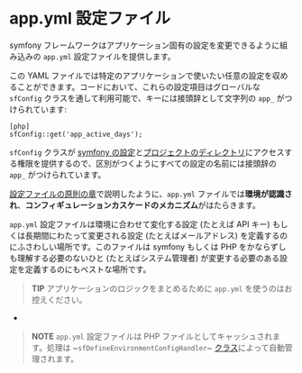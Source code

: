 app.yml 設定ファイル
====================

symfony フレームワークはアプリケーション固有の設定を変更できるように組み込みの `app.yml` 設定ファイルを提供します。

この YAML ファイルでは特定のアプリケーションで使いたい任意の設定を収めることができます。コードにおいて、これらの設定項目はグローバルな `sfConfig` クラスを通して利用可能で、キーには接頭辞として文字列の `app_` がつけられています:

    [php]
    sfConfig::get('app_active_days');

`sfConfig` クラスが [symfony の設定](#chapter_03)と[プロジェクトのディレクトリ](#chapter_03)にアクセスする権限を提供するので、区別がつくようにすべての設定の名前には接頭辞の `app_` がつけられています。

[設定ファイルの原則の章](#chapter_03)で説明したように、`app.yml` ファイルでは**環境が認識され**、**コンフィギュレーションカスケードのメカニズム**がはたらきます。

`app.yml` 設定ファイルは環境に合わせて変化する設定 (たとえば API キー) もしくは長期間にわたって変更される設定 (たとえばメールアドレス) を定義するのにふさわしい場所です。このファイルは symfony もしくは PHP をかならずしも理解する必要のないひと (たとえばシステム管理者) が変更する必要のある設定を定義するのにもベストな場所です。

>**TIP**
>アプリケーションのロジックをまとめるために `app.yml` を使うのはお控えください。

-

>**NOTE**
>`app.yml` 設定ファイルは PHP ファイルとしてキャッシュされます。処理は ~`sfDefineEnvironmentConfigHandler`~ [クラス](#chapter_14_config_handlers_yml)によって自動管理されます。
